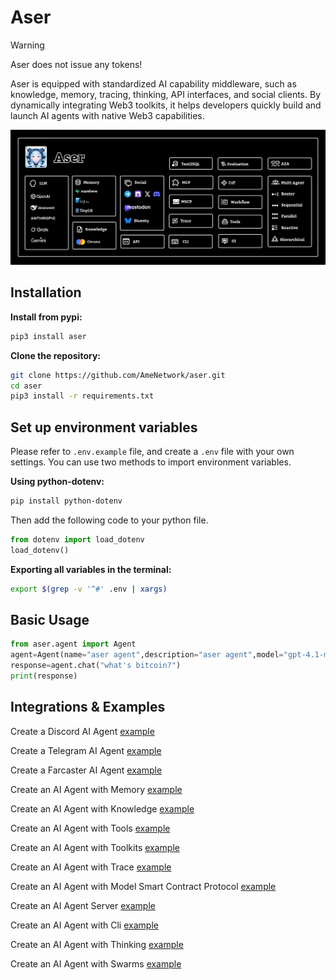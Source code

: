 # Aser

> [!Warning]  
> Aser does not issue any tokens!

Aser is equipped with standardized AI capability middleware, such as knowledge, memory, tracing, thinking, API interfaces, and social clients. By dynamically integrating Web3 toolkits, it helps developers quickly build and launch AI agents with native Web3 capabilities.

![](./examples/images/architecture.png)

## Installation

**Install from pypi:**

```bash
pip3 install aser
```

**Clone the repository:**

```bash
git clone https://github.com/AmeNetwork/aser.git
cd aser
pip3 install -r requirements.txt
```

## Set up environment variables

Please refer to `.env.example` file, and create a `.env` file with your own settings. You can use two methods to import environment variables.

**Using python-dotenv:**

```bash
pip install python-dotenv
```

Then add the following code to your python file.

```python
from dotenv import load_dotenv
load_dotenv()
```

**Exporting all variables in the terminal:**

```bash
export $(grep -v '^#' .env | xargs)
```
## Basic Usage
```python
from aser.agent import Agent
agent=Agent(name="aser agent",description="aser agent",model="gpt-4.1-mini")
response=agent.chat("what's bitcoin?")
print(response)
```

## Integrations & Examples

Create a Discord AI Agent [example](./examples/agent_discord.py)

Create a Telegram AI Agent [example](./examples/agent_telegram.py)

Create a Farcaster AI Agent [example](./examples/agent_farcaster.py)

Create an AI Agent with Memory [example](./examples/agent_memory.py)

Create an AI Agent with Knowledge [example](./examples/agent_knowledge.py)          

Create an AI Agent with Tools [example](./examples/agent_tools.py)  

Create an AI Agent with Toolkits [example](./examples/agent_toolkits.py)

Create an AI Agent with Trace [example](./examples/agent_trace.py)

Create an AI Agent with Model Smart Contract Protocol [example](./examples/agent_mscp.py)

Create an AI Agent Server [example](./examples/agent_server.py)

Create an AI Agent with Cli [example](./examples/agent_cli.py)

Create an AI Agent with Thinking [example](./examples/agent_thinking.py)

Create an AI Agent with Swarms [example](./examples/aser_swarms.py)

